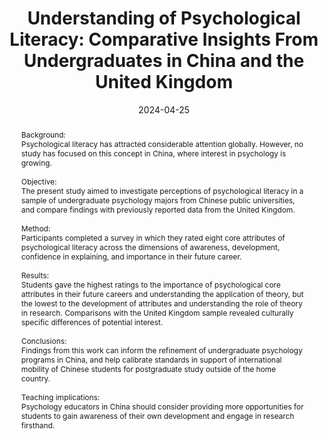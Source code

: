 ---
abstract: "Background:<br />
Psychological literacy has attracted considerable attention globally. However, no study has focused on this concept in China, where interest in psychology is growing.<br /><br />
Objective:<br />
The present study aimed to investigate perceptions of psychological literacy in a sample of undergraduate psychology majors from Chinese public universities, and compare findings with previously reported data from the United Kingdom.<br /><br />
Method:<br />
Participants completed a survey in which they rated eight core attributes of psychological literacy across the dimensions of awareness, development, confidence in explaining, and importance in their future career.<br /><br />
Results:<br />
Students gave the highest ratings to the importance of psychological core attributes in their future careers and understanding the application of theory, but the lowest to the development of attributes and understanding the role of theory in research. Comparisons with the United Kingdom sample revealed culturally specific differences of potential interest.<br /><br />
Conclusions:<br />
Findings from this work can inform the refinement of undergraduate psychology programs in China, and help calibrate standards in support of international mobility of Chinese students for postgraduate study outside of the home country.<br /><br />
Teaching implications:<br />
Psychology educators in China should consider providing more opportunities for students to gain awareness of their own development and engage in research firsthand."

authors:
- Adam-John-Privitera
- Jue Wang
- Xin Jiang

date: "2024-04-25"
doi: "https://doi.org/10.1177/00986283241247181"
featured: false
projects: ""
publication: "Teaching of Psychology"
publication_short: ""
publication_types:
# Legend: 0 = Uncategorized; 1 = Conference paper; 2 = Journal article;
# 3 = Preprint / Working Paper; 4 = Report; 5 = Book; 6 = Book section;
# 7 = Thesis; 8 = Patent
- "2"
publishDate: "2024-04-24"
tags:
- Learning
title: "Understanding of Psychological Literacy: Comparative Insights From Undergraduates in China and the United Kingdom"
url_code: ""
url_dataset: ""
url_pdf: ""
url_poster: ""
url_project: ""
url_slides: ""
url_source: ""
url_video: ""
---